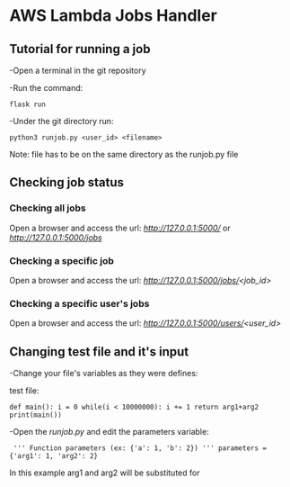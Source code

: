 # AWS Lambda Jobs Handler

## Tutorial for running a job

-Open a terminal in the git repository

-Run the command:

`flask run`

-Under the git directory run:

`python3 runjob.py <user_id> <filename>`

Note: file has to be on the same directory as the runjob.py file

## Checking job status

### Checking all jobs
Open a browser and access the url:
_http://127.0.0.1:5000/_ or _http://127.0.0.1:5000/jobs_

### Checking a specific job
Open a browser and access the url:
_http://127.0.0.1:5000/jobs/<job_id>_

### Checking a specific user's jobs
Open a browser and access the url:
_http://127.0.0.1:5000/users/<user_id>_

## Changing test file and it's input
-Change your file's variables as they were defines:

test file:

`def main():
    i = 0
    while(i < 10000000):
        i += 1
    return arg1+arg2
print(main())`

-Open the _runjob.py_ and edit the parameters variable:

`
'''
    Function parameters (ex: {'a': 1, 'b': 2})
    '''
    parameters = {'arg1': 1, 'arg2': 2}`


In this example arg1 and arg2 will be substituted for 
